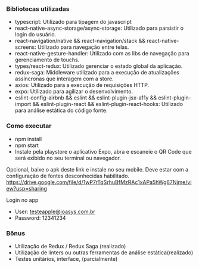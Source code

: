 ### Bibliotecas utilizadas
* typescript:
 Utilizado para tipagem do javascript
* react-native-async-storage/async-storage:
Utilizado para parsistir o login do usuário.
* react-navigation/native && react-navigation/stack && react-native-screens:
 Utilizado para navegação entre telas.
* react-native-gesture-handler:
 Utilizado com as libs de navegação para gerenciamento de touchs.
* types/react-redux:
 Utilizado gerenciar o estado global da aplicação. 
* redux-saga:
 Middleware utilizado para a execução de atualizações assíncronas que interagem com a store.
* axios:
 Utilizado para a execução de requisições HTTP.
* expo:
 Utilizado para agilizar o desenvolvimento.
* eslint-config-airbnb && eslint && eslint-plugin-jsx-a11y &&  eslint-plugin-import && eslint-plugin-react && eslint-plugin-react-hooks:
 Utilizado para análise estática do código fonte.

### Como executar
* npm install
* npm start
* Instale pela playstore o aplicativo Expo, abra e escaneie o QR Code que será exibido no seu terminal ou navegador.

Opcional, baixe o apk deste link e instale no seu mobile.
Deve estar com a configuração de fontes desconhecidas habilitado.
https://drive.google.com/file/d/1wP7rTqSrhuBfMzRAc1xAPa5hWg67Njme/view?usp=sharing

Login no app
* User: testeapple@ioasys.com.br
* Password: 12341234

### Bônus
* Utilização de Redux / Redux Saga (realizado)
* Utilização de linters ou outras ferramentas de análise estática(realizado)
* Testes unitários, interface, (parcialmente)
